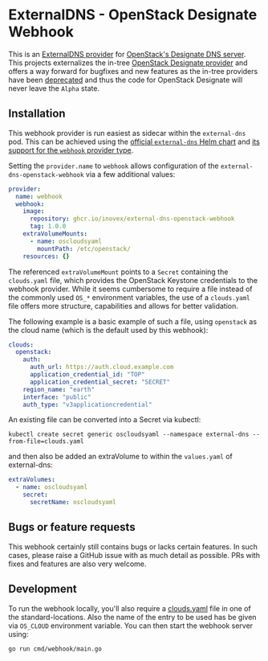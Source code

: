 # ExternalDNS - OpenStack Designate Webhook

This is an [ExternalDNS provider](https://github.com/kubernetes-sigs/external-dns/blob/master/docs/tutorials/webhook-provider.md) for [OpenStack's Designate DNS server](https://docs.openstack.org/designate/latest/).
This projects externalizes the in-tree [OpenStack Designate provider](https://github.com/kubernetes-sigs/external-dns/tree/master/provider/designate) and offers a way forward for bugfixes and new features as the in-tree providers have been [deprecated](https://github.com/kubernetes-sigs/external-dns?tab=readme-ov-file#status-of-in-tree-providers) and thus the code for OpenStack Designate will never leave the `Alpha` state.

## Installation

This webhook provider is run easiest as sidecar within the `external-dns` pod. This can be achieved using the 
[official `external-dns` Helm chart](https://kubernetes-sigs.github.io/external-dns/latest/charts/external-dns/)
and [its support for the `webhook` provider type]([https://kubernetes-sigs.github.io/external-dns/latest/charts/external-dns/#providers]).

Setting the `provider.name` to `webhook` allows configuration of the
`external-dns-openstack-webhook` via a few additional values:

```yaml
provider:
  name: webhook
  webhook:
    image:
      repository: ghcr.io/inovex/external-dns-openstack-webhook
      tag: 1.0.0
    extraVolumeMounts:
      - name: oscloudsyaml
        mountPath: /etc/openstack/
    resources: {}
```

The referenced `extraVolumeMount` points to a `Secret` containing the `clouds.yaml` file, which provides the OpenStack Keystone credentials to the webhook provider. While it seems cumbersome to require a file instead of the commonly used `OS_*` environment variables, the use of a `clouds.yaml` file offers more structure, capabilities and allows for better validation.

The following example is a basic example of such a file, using `openstack` as the cloud name (which is the default used by this webhook):

```yaml
clouds:
  openstack:
    auth:
      auth_url: https://auth.cloud.example.com
      application_credential_id: "TOP"
      application_credential_secret: "SECRET"
    region_name: "earth"
    interface: "public"
    auth_type: "v3applicationcredential"
```

An existing file can be converted into a Secret via kubectl:

```shell
kubectl create secret generic oscloudsyaml --namespace external-dns --from-file=clouds.yaml
```

and then also be added an extraVolume to within the `values.yaml` of external-dns:

```yaml
extraVolumes:
  - name: oscloudsyaml
    secret:
      secretName: oscloudsyaml
```

## Bugs or feature requests

This webhook certainly still contains bugs or lacks certain features.
In such cases, please raise a GitHub issue with as much detail as possible. PRs with fixes and features are also very welcome.

## Development

To run the webhook locally, you'll also require a [clouds.yaml](https://docs.openstack.org/python-openstackclient/pike/configuration/index.html#clouds-yaml) file in one of the standard-locations. Also the name of the entry to be used has be given via `OS_CLOUD` environment variable.
You can then start the webhook server using:

```sh
go run cmd/webhook/main.go
```
